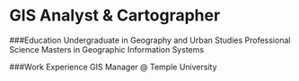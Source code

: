 # GIS Analyst & Cartographer


###Education
Undergraduate in Geography and Urban Studies
Professional Science Masters in Geographic Information Systems

###Work Experience
GIS Manager @ Temple University
